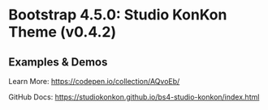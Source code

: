 # Bootstrap 4.5.0: Studio KonKon Theme (v0.4.2)


Examples & Demos
---

Learn More: https://codepen.io/collection/AQvoEb/

GitHub Docs: https://studiokonkon.github.io/bs4-studio-konkon/index.html
